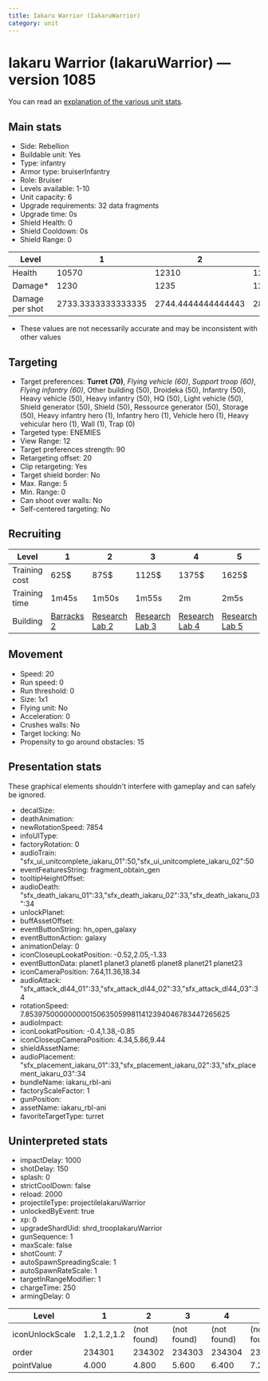 ```yaml
---
title: Iakaru Warrior (IakaruWarrior)
category: unit
---
```


# Iakaru Warrior (IakaruWarrior) — version 1085

You can read an [explanation  of the various unit stats](unitexplained.md).

## Main stats

  * Side: Rebellion
  * Buildable unit: Yes
  * Type: infantry
  * Armor type: bruiserInfantry
  * Role: Bruiser
  * Levels available: 1-10
  * Unit capacity: 6
  * Upgrade requirements: 32 data fragments
  * Upgrade time: 0s
  * Shield Health: 0
  * Shield Cooldown: 0s
  * Shield Range: 0

|Level          |1                 |2                 |3                |4                 |5                 |6                |7                 |8                |9     |10                |
|---------------|------------------|------------------|-----------------|------------------|------------------|-----------------|------------------|-----------------|------|------------------|
|Health         |10570             |12310             |12060            |13520             |14970             |16430            |17950             |19440            |20930 |23880             |
|Damage*        |1230              |1235              |1263             |1271              |1280              |1288             |1346              |1380             |1413  |1454              |
|Damage per shot|2733.3333333333335|2744.4444444444443|2806.666666666667|2824.4444444444443|2844.4444444444443|2862.222222222222|2991.1111111111113|3066.666666666667|3140.0|3231.1111111111113|

* These values are not necessarily accurate and may be inconsistent with other values

## Targeting

  * Target preferences: **Turret (70)**, _Flying vehicle (60)_, _Support troop (60)_, _Flying infantry (60)_, Other building (50), Droideka (50), Infantry (50), Heavy vehicle (50), Heavy infantry (50), HQ (50), Light vehicle (50), Shield generator (50), Shield (50), Ressource generator (50), Storage (50), Heavy infantry hero (1), Infantry hero (1), Vehicle hero (1), Heavy vehicular hero (1), Wall (1), Trap (0)
  * Targeted type: ENEMIES
  * View Range: 12
  * Target preferences strength: 90
  * Retargeting offset: 20
  * Clip retargeting: Yes
  * Target shield border: No
  * Max. Range: 5
  * Min. Range: 0
  * Can shoot over walls: No
  * Self-centered targeting: No

## Recruiting

|Level        |1                               |2                                     |3                                     |4                                     |5                                     |6                                     |7                                     |8                                     |9                                     |10                                     |
|-------------|--------------------------------|--------------------------------------|--------------------------------------|--------------------------------------|--------------------------------------|--------------------------------------|--------------------------------------|--------------------------------------|--------------------------------------|---------------------------------------|
|Training cost|625$                            |875$                                  |1125$                                 |1375$                                 |1625$                                 |1875$                                 |2125$                                 |2500$                                 |2625$                                 |2875$                                  |
|Training time|1m45s                           |1m50s                                 |1m55s                                 |2m                                    |2m5s                                  |2m10s                                 |2m15s                                 |2m20s                                 |2m25s                                 |2m30s                                  |
|Building     |[Barracks 2](rebelBarracks.html)|[Research Lab 2](rebelOffenseLab.html)|[Research Lab 3](rebelOffenseLab.html)|[Research Lab 4](rebelOffenseLab.html)|[Research Lab 5](rebelOffenseLab.html)|[Research Lab 6](rebelOffenseLab.html)|[Research Lab 7](rebelOffenseLab.html)|[Research Lab 8](rebelOffenseLab.html)|[Research Lab 9](rebelOffenseLab.html)|[Research Lab 10](rebelOffenseLab.html)|

## Movement

  * Speed: 20
  * Run speed: 0
  * Run threshold: 0
  * Size: 1x1
  * Flying unit: No
  * Acceleration: 0
  * Crushes walls: No
  * Target locking: No
  * Propensity to go around obstacles: 15

## Presentation stats

These graphical elements shouldn't interfere with gameplay and can safely be ignored.

  * decalSize: 
  * deathAnimation: 
  * newRotationSpeed: 7854
  * infoUIType: 
  * factoryRotation: 0
  * audioTrain: "sfx_ui_unitcomplete_iakaru_01":50,"sfx_ui_unitcomplete_iakaru_02":50
  * eventFeaturesString: fragment_obtain_gen
  * tooltipHeightOffset: 
  * audioDeath: "sfx_death_iakaru_01":33,"sfx_death_iakaru_02":33,"sfx_death_iakaru_03":34
  * unlockPlanet: 
  * buffAssetOffset: 
  * eventButtonString: hn_open_galaxy
  * eventButtonAction: galaxy
  * animationDelay: 0
  * iconCloseupLookatPosition: -0.52,2.05,-1.33
  * eventButtonData: planet1 planet3 planet6 planet8 planet21 planet23
  * iconCameraPosition: 7.64,11.36,18.34
  * audioAttack: "sfx_attack_dl44_01":33,"sfx_attack_dl44_02":33,"sfx_attack_dl44_03":34
  * rotationSpeed: 7.8539750000000001506350599811412394046783447265625
  * audioImpact: 
  * iconLookatPosition: -0.4,1.38,-0.85
  * iconCloseupCameraPosition: 4.34,5.86,9.44
  * shieldAssetName: 
  * audioPlacement: "sfx_placement_iakaru_01":33,"sfx_placement_iakaru_02":33,"sfx_placement_iakaru_03":34
  * bundleName: iakaru_rbl-ani
  * factoryScaleFactor: 1
  * gunPosition: 
  * assetName: iakaru_rbl-ani
  * favoriteTargetType: turret

## Uninterpreted stats

  * impactDelay: 1000
  * shotDelay: 150
  * splash: 0
  * strictCoolDown: false
  * reload: 2000
  * projectileType: projectileIakaruWarrior
  * unlockedByEvent: true
  * xp: 0
  * upgradeShardUid: shrd_troopIakaruWarrior
  * gunSequence: 1
  * maxScale: false
  * shotCount: 7
  * autoSpawnSpreadingScale: 1
  * autoSpawnRateScale: 1
  * targetInRangeModifier: 1
  * chargeTime: 250
  * armingDelay: 0

|Level          |1          |2          |3          |4          |5          |6          |7          |8          |9          |10         |
|---------------|-----------|-----------|-----------|-----------|-----------|-----------|-----------|-----------|-----------|-----------|
|iconUnlockScale|1.2,1.2,1.2|(not found)|(not found)|(not found)|(not found)|(not found)|(not found)|(not found)|(not found)|(not found)|
|order          |234301     |234302     |234303     |234304     |234305     |234306     |234307     |234308     |234309     |234310     |
|pointValue     |4.000      |4.800      |5.600      |6.400      |7.200      |8.000      |8.800      |9.600      |10.400     |12.000     |

